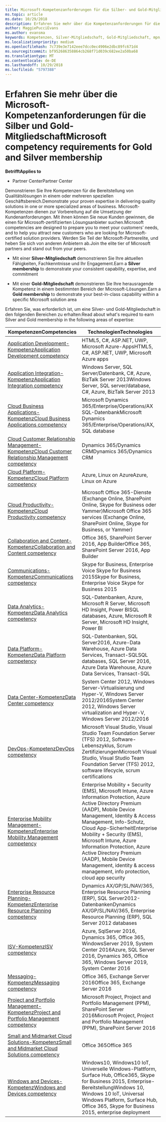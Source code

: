 ```yaml
---
title: Microsoft-Kompetenzanforderungen für die Silber- und Gold-Mitgliedschaft | Partner Center
ms.topic: article
ms.date: 10/29/2018
description: Erfahren Sie mehr über die Kompetenzanforderungen für die Mitgliedschaftsstufen Silber und Gold.
author: MaggiePucciEvans
ms.author: evansma
keywords: Kompetenzen, Silver-Mitgliedschaft, Gold-Mitgliedschaft, mpn, MAPS, Kompetenz, Microsoft Partner Network, Network Mitgliedschaft
ms.localizationpriority: medium
ms.openlocfilehash: 7c739e3e7142eee7dcc0ec4906e2dbc89fc671d4
ms.sourcegitcommit: bf952686358864cb268f71d039c682ee2a50ba68
ms.translationtype: MT
ms.contentlocale: de-DE
ms.lasthandoff: 10/29/2018
ms.locfileid: "5797388"
---
```

# <a name="microsoft-competency-requirements-for-gold-and-silver-membership"></a><span data-ttu-id="bb77a-104">Erfahren Sie mehr über die Microsoft-Kompetenzanforderungen für die Silber und Gold-Mitgliedschaft</span><span class="sxs-lookup"><span data-stu-id="bb77a-104">Microsoft competency requirements for Gold and Silver membership</span></span>

**<span data-ttu-id="bb77a-105">Betrifft</span><span class="sxs-lookup"><span data-stu-id="bb77a-105">Applies to</span></span>**

-  <span data-ttu-id="bb77a-106">Partner Center</span><span class="sxs-lookup"><span data-stu-id="bb77a-106">Partner Center</span></span>

<span data-ttu-id="bb77a-107">Demonstrieren Sie Ihre Kompetenzen für die Bereitstellung von Qualitätslösungen in einem oder mehreren speziellen Geschäftsbereich.</span><span class="sxs-lookup"><span data-stu-id="bb77a-107">Demonstrate your proven expertise in delivering quality solutions in one or more specialized areas of business.</span></span> <span data-ttu-id="bb77a-108">Microsoft-Kompetenzen dienen zur Vorbereitung auf die Umsetzung der Kundenanforderungen. Mit ihnen können Sie neue Kunden gewinnen, die einen für Microsoft-zertifizierten Lösungsanbieter suchen.</span><span class="sxs-lookup"><span data-stu-id="bb77a-108">Microsoft competencies are designed to prepare you to meet your customers’ needs, and to help you attract new customers who are looking for Microsoft-certified solution providers.</span></span> <span data-ttu-id="bb77a-109">Werden Sie Teil der Microsoft-Partnerelite, und heben Sie sich von anderen Anbietern ab.</span><span class="sxs-lookup"><span data-stu-id="bb77a-109">Join the elite tier of Microsoft partners and stand out from your peers.</span></span>

- <span data-ttu-id="bb77a-110">Mit einer **Silver-Mitgliedschaft** demonstrieren Sie Ihre aktuellen Fähigkeiten, Fachkenntnisse und Ihr Engagement.</span><span class="sxs-lookup"><span data-stu-id="bb77a-110">Earn a **Silver membership** to demonstrate your consistent capability, expertise, and commitment</span></span>

- <span data-ttu-id="bb77a-111">Mit einer **Gold-Mitgliedschaft** demonstrieren Sie Ihre herausragende Kompetenz in einem bestimmten Bereich der Microsoft-Lösungen.</span><span class="sxs-lookup"><span data-stu-id="bb77a-111">Earn a **Gold membership** to demonstrate your best-in-class capability within a specific Microsoft solution area</span></span>

<span data-ttu-id="bb77a-112">Erfahren Sie, was erforderlich ist, um eine Silver- und Gold-Mitgliedschaft in den folgenden Bereichen zu erhalten:</span><span class="sxs-lookup"><span data-stu-id="bb77a-112">Read about what's required to earn Silver and Gold membership in the following areas of expertise:</span></span>


| <span data-ttu-id="bb77a-113">Kompetenzen</span><span class="sxs-lookup"><span data-stu-id="bb77a-113">Competencies</span></span>  | <span data-ttu-id="bb77a-114">Technologien</span><span class="sxs-lookup"><span data-stu-id="bb77a-114">Technologies</span></span> |
|   ------------------   |   -------   |
| [<span data-ttu-id="bb77a-115">Application Development-Kompetenz</span><span class="sxs-lookup"><span data-stu-id="bb77a-115">Application Development competency</span></span>](https://partner.microsoft.com/membership/application-development-competency) | <span data-ttu-id="bb77a-116">HTML5, C#, ASP.NET, UWP, Microsoft Azure-Apps</span><span class="sxs-lookup"><span data-stu-id="bb77a-116">HTML5, C#, ASP.NET, UWP, Microsoft Azure apps</span></span> |
| [<span data-ttu-id="bb77a-117">Application Integration-Kompetenz</span><span class="sxs-lookup"><span data-stu-id="bb77a-117">Application Integration competency</span></span>](https://partner.microsoft.com/membership/application-integration-competency) | <span data-ttu-id="bb77a-118">Windows Server, SQL Server/Datenbank, C#, Azure, BizTalk Server 2013</span><span class="sxs-lookup"><span data-stu-id="bb77a-118">Windows Server, SQL server/database, C#, Azure, BizTalk Server 2013</span></span>|
| [<span data-ttu-id="bb77a-119">Cloud Business Applications-Kompetenz</span><span class="sxs-lookup"><span data-stu-id="bb77a-119">Cloud Business Applications competency</span></span>](https://partner.microsoft.com/membership/cloud-business-applications-competency)| <span data-ttu-id="bb77a-120">Microsoft Dynamics 365/Enterprise/Operations/AX SQL-Datenbank</span><span class="sxs-lookup"><span data-stu-id="bb77a-120">Microsoft Dynamics 365/Enterprise/Operations/AX, SQL database</span></span> |
| [<span data-ttu-id="bb77a-121">Cloud Customer Relationship Management-Kompetenz</span><span class="sxs-lookup"><span data-stu-id="bb77a-121">Cloud Customer Relationship Management competency</span></span>](https://partner.microsoft.com/membership/cloud-customer-relationship-management-competency)| <span data-ttu-id="bb77a-122">Dynamics 365/Dynamics CRM</span><span class="sxs-lookup"><span data-stu-id="bb77a-122">Dynamics 365/Dynamics CRM</span></span> |
| [<span data-ttu-id="bb77a-123">Cloud Platform-Kompetenz</span><span class="sxs-lookup"><span data-stu-id="bb77a-123">Cloud Platform competency</span></span>](https://partner.microsoft.com/membership/cloud-platform-competency)| <span data-ttu-id="bb77a-124">Azure, Linux on Azure</span><span class="sxs-lookup"><span data-stu-id="bb77a-124">Azure, Linux on Azure</span></span> |
| [<span data-ttu-id="bb77a-125">Cloud Productivity-Kompetenz</span><span class="sxs-lookup"><span data-stu-id="bb77a-125">Cloud Productivity competency</span></span>](https://partner.microsoft.com/membership/cloud-productivity-competency)| <span data-ttu-id="bb77a-126">Microsoft Office 365-Dienste (Exchange Online, SharePoint Online, Skype for Business oder Yammer)</span><span class="sxs-lookup"><span data-stu-id="bb77a-126">Microsoft Office 365 services (Exchange Online, SharePoint Online, Skype for Business, or Yammer)</span></span>|
| [<span data-ttu-id="bb77a-127">Collaboration and Content-Kompetenz</span><span class="sxs-lookup"><span data-stu-id="bb77a-127">Collaboration and Content competency</span></span>](https://partner.microsoft.com/membership/collaboration-and-content-competency)| <span data-ttu-id="bb77a-128">Office 365, SharePoint Server 2016, App Builder</span><span class="sxs-lookup"><span data-stu-id="bb77a-128">Office 365, SharePoint Server 2016, App Builder</span></span> |
| [<span data-ttu-id="bb77a-129">Communications-Kompetenz</span><span class="sxs-lookup"><span data-stu-id="bb77a-129">Communications competency</span></span>](https://partner.microsoft.com/membership/communications-competency)| <span data-ttu-id="bb77a-130">Skype for Business, Enterprise Voice Skype for Business 2015</span><span class="sxs-lookup"><span data-stu-id="bb77a-130">Skype for Business, Enterprise Voice Skype for Business 2015</span></span> |
| [<span data-ttu-id="bb77a-131">Data Analytics-Kompetenz</span><span class="sxs-lookup"><span data-stu-id="bb77a-131">Data Analytics competency</span></span>](https://partner.microsoft.com/membership/data-analytics-competency)| <span data-ttu-id="bb77a-132">SQL-Datenbanken, Azure, Microsoft R Server, Microsoft HD Insight, Power BI</span><span class="sxs-lookup"><span data-stu-id="bb77a-132">SQL databases, Azure, Microsoft R Server, Microsoft HD Insight, Power BI</span></span> |
| [<span data-ttu-id="bb77a-133">Data Platform-Kompetenz</span><span class="sxs-lookup"><span data-stu-id="bb77a-133">Data Platform competency</span></span>](https://partner.microsoft.com/membership/data-platform-competency)| <span data-ttu-id="bb77a-134">SQL-Datenbanken, SQL Server2016, Azure-Data Warehouse, Azure Data Services, Transact-SQL</span><span class="sxs-lookup"><span data-stu-id="bb77a-134">SQL databases, SQL Server 2016, Azure Data Warehouse, Azure Data Services, Transact-SQL</span></span> |
| [<span data-ttu-id="bb77a-135">Data Center-Kompetenz</span><span class="sxs-lookup"><span data-stu-id="bb77a-135">Data Center competency</span></span>](https://partner.microsoft.com/membership/datacenter-competency)| <span data-ttu-id="bb77a-136">System Center 2012, Windows Server-Virtualisierung und Hyper-V, Windows Server 2012/2016</span><span class="sxs-lookup"><span data-stu-id="bb77a-136">System Center 2012, Windows Server virtualization and Hyper-V, Windows Server 2012/2016</span></span> |
| [<span data-ttu-id="bb77a-137">DevOps-Kompetenz</span><span class="sxs-lookup"><span data-stu-id="bb77a-137">DevOps competency</span></span>](https://partner.microsoft.com/membership/devops-competency)| <span data-ttu-id="bb77a-138">Microsoft Visual Studio, Visual Studio Team Foundation Server (TFS) 2012, Software-Lebenszyklus, Scrum Zertifizierungen</span><span class="sxs-lookup"><span data-stu-id="bb77a-138">Microsoft Visual Studio, Visual Studio Team Foundation Server (TFS) 2012, software lifecycle, scrum certifications</span></span> |
| [<span data-ttu-id="bb77a-139">Enterprise Mobility Management-Kompetenz</span><span class="sxs-lookup"><span data-stu-id="bb77a-139">Enterprise Mobility Management competency</span></span>](https://partner.microsoft.com/membership/enterprise-mobility-management-competency)| <span data-ttu-id="bb77a-140">Enterprise Mobility + Security (EMS), Microsoft Intune, Azure Information Protection, Azure Active Directory Premium (AADP), Mobile Device Management, Identity & Access Management, Info-Schutz, Cloud App-Sicherheit</span><span class="sxs-lookup"><span data-stu-id="bb77a-140">Enterprise Mobility + Security (EMS), Microsoft Intune, Azure Information Protection, Azure Active Directory Premium (AADP), Mobile Device Management, identity & access management, info protection, cloud app security</span></span> |
| [<span data-ttu-id="bb77a-141">Enterprise Resource Planning-Kompetenz</span><span class="sxs-lookup"><span data-stu-id="bb77a-141">Enterprise Resource Planning competency</span></span>](https://partner.microsoft.com/membership/enterprise-resource-planning-competency)| <span data-ttu-id="bb77a-142">Dynamics AX/GP/SL/NAV/365, Enterprise Resource Planning (ERP), SQL Server2012-Datenbanken</span><span class="sxs-lookup"><span data-stu-id="bb77a-142">Dynamics AX/GP/SL/NAV/365, Enterprise Resource Planning (ERP), SQL Server 2012 databases</span></span>  |
|[<span data-ttu-id="bb77a-143">ISV-Kompetenz</span><span class="sxs-lookup"><span data-stu-id="bb77a-143">ISV competency</span></span>](https://partner.microsoft.com/en-us/membership/isv-competency)| <span data-ttu-id="bb77a-144">Azure, SqlServer 2016, Dynamics 365, Office 365, WindowsServer 2019, System Center 2016</span><span class="sxs-lookup"><span data-stu-id="bb77a-144">Azure, SQL Server 2016,  Dynamics 365, Office 365, Windows Server 2019, System Center 2016</span></span>| 
| [<span data-ttu-id="bb77a-145">Messaging-Kompetenz</span><span class="sxs-lookup"><span data-stu-id="bb77a-145">Messaging competency</span></span>](https://partner.microsoft.com/membership/messaging-competency)| <span data-ttu-id="bb77a-146">Office 365, Exchange Server 2016</span><span class="sxs-lookup"><span data-stu-id="bb77a-146">Office 365, Exchange Server 2016</span></span> |
| [<span data-ttu-id="bb77a-147">Project and Portfolio Management-Kompetenz</span><span class="sxs-lookup"><span data-stu-id="bb77a-147">Project and Portfolio Management competency</span></span>](https://partner.microsoft.com/membership/project-portfolio-management-competency)| <span data-ttu-id="bb77a-148">Microsoft Project, Project and Portfolio Management (PPM), SharePoint Server 2016</span><span class="sxs-lookup"><span data-stu-id="bb77a-148">Microsoft Project, Project and Portfolio Management (PPM), SharePoint Server 2016</span></span>|
| [<span data-ttu-id="bb77a-149">Small and Midmarket Cloud Solutions-Kompetenz</span><span class="sxs-lookup"><span data-stu-id="bb77a-149">Small and Midmarket Cloud Solutions competency</span></span>](https://partner.microsoft.com/membership/small-midmarket-cloud-solutions-competency)| <span data-ttu-id="bb77a-150">Office 365</span><span class="sxs-lookup"><span data-stu-id="bb77a-150">Office 365</span></span> |
| [<span data-ttu-id="bb77a-151">Windows and Devices-Kompetenz</span><span class="sxs-lookup"><span data-stu-id="bb77a-151">Windows and Devices competency</span></span>](https://partner.microsoft.com/membership/windows-and-devices-competency)| <span data-ttu-id="bb77a-152">Windows10, Windows10 IoT, Universelle Windows-Plattform, Surface Hub, Office365, Skype for Business 2015, Enterprise-Bereitstellung</span><span class="sxs-lookup"><span data-stu-id="bb77a-152">Windows 10, Windows 10 IoT, Universal Windows Platform, Surface Hub, Office 365, Skype for Business 2015, enterprise deployment</span></span> |